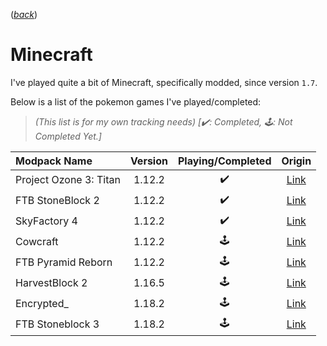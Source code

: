 ([*back*](README.md))

# Minecraft

I've played quite a bit of Minecraft, specifically modded, since version `1.7`.

Below is a list of the pokemon games I've played/completed:
<br/>
> *(This list is for my own tracking needs) [✔️: Completed, 🕹️: Not Completed Yet.]*

| Modpack Name           | Version  | Playing/Completed | Origin                                                        |
| :--------------------- | :------: | :---------------: | :-----------------------------------------------------------: |
| Project Ozone 3: Titan | 1.12.2   |         ✔️        | [Link](https://www.curseforge.com/minecraft/modpacks/project-ozone-3-a-new-way-forward) |
| FTB StoneBlock 2       | 1.12.2   |         ✔️        | [Link](https://feed-the-beast.com/modpack/ftb_presents_stoneblock_2) |
| SkyFactory 4           | 1.12.2   |         ✔️        | [Link](https://www.curseforge.com/minecraft/modpacks/skyfactory-4) |
| Cowcraft               | 1.12.2   |         🕹️        | [Link](https://www.curseforge.com/minecraft/modpacks/cow-craft) |
| FTB Pyramid Reborn     | 1.12.2   |         🕹️        | [Link](https://feed-the-beast.com/modpacks/32-ftb-pyramid-reborn-30) |
| HarvestBlock 2         | 1.16.5   |         🕹️        | [Link](https://www.curseforge.com/minecraft/modpacks/harvestblock-2) |
| Encrypted_             | 1.18.2   |         🕹️        | [Link](https://www.curseforge.com/minecraft/modpacks/encrypted_) |
| FTB Stoneblock 3       | 1.18.2   |         🕹️        | [Link](https://feed-the-beast.com/modpacks/100-ftb-stoneblock-3) |
